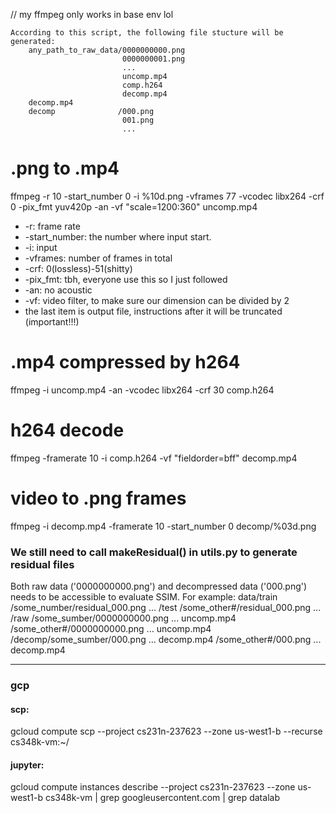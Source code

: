 // my ffmpeg only works in base env lol

```
According to this script, the following file stucture will be generated:
    any_path_to_raw_data/0000000000.png
                         0000000001.png
                         ...
                         uncomp.mp4
                         comp.h264
                         decomp.mp4
    decomp.mp4 
    decomp              /000.png
                         001.png
                         ...

```

# .png to .mp4
ffmpeg -r 10  -start_number 0 -i %10d.png -vframes 77 -vcodec libx264 -crf 0 -pix_fmt yuv420p -an -vf "scale=1200:360" uncomp.mp4
- -r: frame rate
- -start_number: the number where input start. 
- -i: input
- -vframes: number of frames in total
- -crf: 0(lossless)-51(shitty)
- -pix_fmt: tbh, everyone use this so I just followed
- -an: no acoustic
- -vf: video filter, to make sure our dimension can be divided by 2
- the last item is output file, instructions after it will be truncated (important!!!)

# .mp4 compressed by h264
ffmpeg -i uncomp.mp4 -an -vcodec libx264 -crf 30 comp.h264

# h264 decode
ffmpeg -framerate 10 -i comp.h264 -vf "fieldorder=bff" decomp.mp4  


# video to .png frames
ffmpeg -i decomp.mp4 -framerate 10 -start_number 0 decomp/%03d.png

### We still need to call makeResidual() in utils.py to generate residual files
Both raw data ('0000000000.png') and decompressed data ('000.png') needs to be accessible to evaluate SSIM.
For example:
data/train /some_number/residual_000.png
                        ...
    /test  /some_other#/residual_000.png
                        ...
    /raw   /some_sumber/0000000000.png
                        ...
                        uncomp.mp4
           /some_other#/0000000000.png
                        ...
                        uncomp.mp4
    /decomp/some_sumber/000.png
                        ...
                        decomp.mp4
           /some_other#/000.png
                        ...
                        decomp.mp4


---

### gcp
#### scp:
gcloud compute scp --project cs231n-237623 --zone us-west1-b --recurse <local file or directory> cs348k-vm:~/
#### jupyter:
gcloud compute instances describe --project cs231n-237623 --zone us-west1-b cs348k-vm | grep googleusercontent.com | grep datalab




